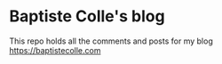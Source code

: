 # Baptiste Colle's blog

This repo holds all the comments and posts for my blog https://baptistecolle.com